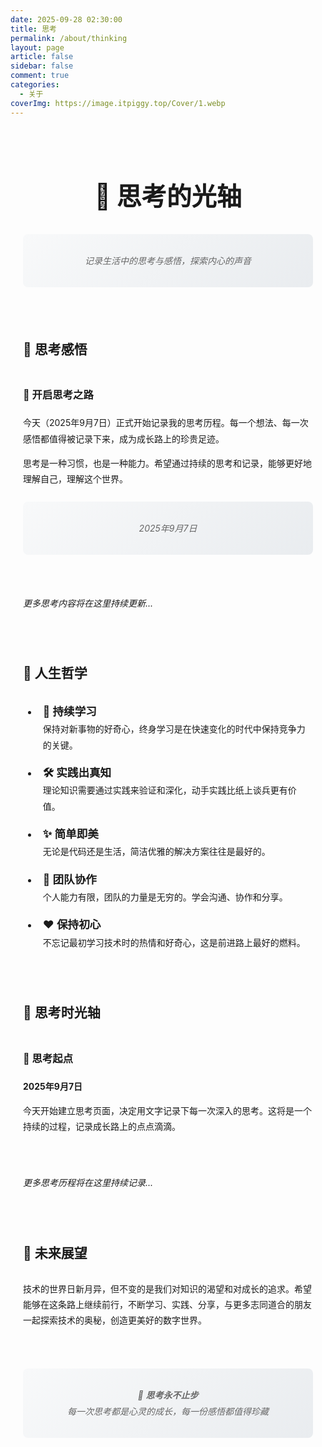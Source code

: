 ```yaml
---
date: 2025-09-28 02:30:00
title: 思考
permalink: /about/thinking
layout: page
article: false
sidebar: false
comment: true
categories:
  - 关于
coverImg: https://image.itpiggy.top/Cover/1.webp
---
```


<div class="thinking-page">

# 🤔 思考的光轴

> *记录生活中的思考与感悟，探索内心的声音*

---

## 💭 思考感悟

### 🎯 开启思考之路
今天（2025年9月7日）正式开始记录我的思考历程。每一个想法、每一次感悟都值得被记录下来，成为成长路上的珍贵足迹。

思考是一种习惯，也是一种能力。希望通过持续的思考和记录，能够更好地理解自己，理解这个世界。

> *2025年9月7日*

---

*更多思考内容将在这里持续更新...*

---

## 🎯 人生哲学

- **💪 持续学习**  
  保持对新事物的好奇心，终身学习是在快速变化的时代中保持竞争力的关键。

- **🛠️ 实践出真知**  
  理论知识需要通过实践来验证和深化，动手实践比纸上谈兵更有价值。

- **✨ 简单即美**  
  无论是代码还是生活，简洁优雅的解决方案往往是最好的。

- **🤝 团队协作**  
  个人能力有限，团队的力量是无穷的。学会沟通、协作和分享。

- **❤️ 保持初心**  
  不忘记最初学习技术时的热情和好奇心，这是前进路上最好的燃料。

---

## 📅 思考时光轴

### 🌟 思考起点
**2025年9月7日**

今天开始建立思考页面，决定用文字记录下每一次深入的思考。这将是一个持续的过程，记录成长路上的点点滴滴。

---

*更多思考历程将在这里持续记录...*

---

## 🌟 未来展望

技术的世界日新月异，但不变的是我们对知识的渴望和对成长的追求。希望能够在这条路上继续前行，不断学习、实践、分享，与更多志同道合的朋友一起探索技术的奥秘，创造更美好的数字世界。

---

> 💭 **思考永不止步**  
> *每一次思考都是心灵的成长，每一份感悟都值得珍藏*

</div>

<style scoped>
.thinking-page {
  max-width: 800px;
  margin: 0 auto;
  padding: 20px;
  line-height: 1.8;
}

.thinking-page h1 {
  text-align: center;
  color: var(--vp-c-brand);
  font-size: 2.5rem;
  margin-bottom: 1rem;
}

.thinking-page > blockquote {
  text-align: center;
  font-style: italic;
  color: #666;
  border-left: none;
  padding: 0;
  margin: 2rem 0;
}

.thinking-page h2 {
  color: var(--vp-c-brand);
  border-bottom: 2px solid var(--vp-c-brand);
  padding-bottom: 0.5rem;
  margin-top: 3rem;
}

.thinking-page h3 {
  color: var(--vp-c-brand);
  margin-top: 2rem;
  display: flex;
  align-items: center;
  gap: 0.5rem;
}

.thinking-page blockquote {
  background: linear-gradient(135deg, #f8f9fa 0%, #e9ecef 100%);
  border-left: 4px solid var(--vp-c-brand);
  padding: 1rem 1.5rem;
  margin: 1.5rem 0;
  border-radius: 8px;
  font-style: italic;
  color: #666;
}

.thinking-page ul li {
  margin-bottom: 1rem;
  padding-left: 0.5rem;
}

.thinking-page ul li strong {
  color: var(--vp-c-brand);
  font-size: 1.1rem;
}

.thinking-page hr {
  border: none;
  height: 1px;
  background: linear-gradient(90deg, transparent, var(--vp-c-brand), transparent);
  margin: 2rem 0;
}

.dark .thinking-page blockquote {
  background: linear-gradient(135deg, var(--vp-c-bg-soft) 0%, var(--vp-c-bg-mute) 100%);
  color: var(--vp-c-text-2);
}
</style>
